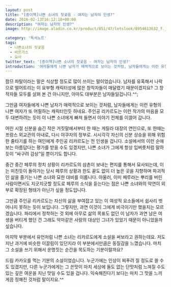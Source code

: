 ```yaml
---
layout: post
title: "[종이책]나쁜 소녀의 짓궂음 - 여자는 남자의 인생?"
date: 2016-02-13T16:12:18+00:00
description: "여자는 남자의 인생?"
image: http://image.aladin.co.kr/product/851/47/letslook/8954613632_f.jpg

category: '독서노트'  
tags: 
  - 나쁜소녀의 짓궂음
  - 바르가스
  - 요사
twitter_text: '[종이책]나쁜 소녀의 짓궂음 - 여자는 남자의 인생?'
introduction: '여자들에게 나쁜 남자가 매력적으로 보이는 것처럼, 남자들에게는 이런 유형의 나쁜 여자가 또 어필하는 캐릭터인듯 하네요.'
---
```


팜므 파탈이라는 말은 식상할 정도로 많이 쓰이는 말이었습니다. 남자를 유혹해서 나락으로 떨어트리는 이 요부형 캐릭터성에 많은 창작자들이 매달렸기 때문이겠지요? 그 창작자들 모두를 살펴 본 건 아니지만, 아마도 대부분은 남자들일겁니다.^^;

그만큼 여자들에게 나쁜 남자가 매력적으로 보이는 것처럼, 남자들에게는 이런 유형의 나쁜 여자가 또 어필하는 캐릭터인듯 하네요. 주인공 리카르도는 이런 작가의 마음을 모두 대변하려는 듯이 이 나쁜 소녀에게 빠져 들면서 이야기 전체를 이끌어 갑니다.

어린 시절 신분을 숨긴 작은 거짓말에서부터 한 때는 게릴라 대장의 연인으로, 또 한때는 프랑스 외교관의 아내로, 다시 야쿠자의 정부로. 시시각각 자신의 신분 상승을 위해 위험한 줄타기를 하는 여인에게 주인공 리카르도는 전 인생을 겁니다. 소설에서의 이런 순애보는 아름답다는 평가를 받을 수도 있겠지만, 나쁜 소녀가 그에게 항상 입버릇처럼 말하듯이 &#8220;싸구려 감상&#8221;일 뿐이기도 합니다. 

중간 중간 페루의 정치 상황이 리카르도의 삼촌이 보내는 편지를 통해서 묘사되는데, 이는 미친듯이 돌아가는 당시 페루의 상황과 한도 끝도 없이 더 높은 곳을 지향하며 파괴적인 삶을 즐기는 나쁜 소녀와 묘한 대비를 이룹니다. 아울러, 이미 페루라는 뿌리를 버린 사람이면서도 지긋지긋할 정도로 페루의 소식을 듣는다는 점은 나쁜 소녀와의 악연이 외부로 확장된 형태가 아닌가 싶을 정도입니다.

그만큼 주인공 리카르도는 자신의 삶을 부여잡고 있는 이 여성적 요소들에서 쉽사리 벗어나지 못하는 듯이 보입니다. 그렇지만, 과연 이것이 그에게 비극이기만 했을지는 모르겠습니다. 파리에서 정착하는 것 외에 아무로 삶의 목표도 없던 이 남자가 과연 남은 여생을 버티게 했던 건 그래도 악마같은 사랑의 대상인 그녀가 있었기 때문이 아니었을까 싶습니다.

마지막 부분에서 유언처럼 나쁜 소녀는 리카르도에게 소설을 써보라고 권하는데요. 저도 지난 과거에 비슷한 이끌림이 있던지라 이 부분에서만큼은 동질감을 느꼈습니다. 마치 그 소설을 쓰기 위해서 운명짓는 순간을 목도하는 기분이랄까요?

드림 카카오를 먹는 기분의 소설이었습니다. 누군가에는 인상이 찌푸려 질 정도로 쓸 수도 있겠지만, 다른 누군가에게는 그 쓴맛이 마치 세상에 둘도 없는 단맛처럼 느껴질 수도 있는 깊은 여운을 지닌 맛일 수도 있을 겁니다. 익숙해진다기 보다는 마치 그 맛을 느끼게끔 정해진 것처럼 말이지요.^^